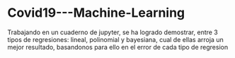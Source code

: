 # Covid19---Machine-Learning

<p>Trabajando en un cuaderno de jupyter, se ha logrado demostrar, entre 3 tipos de regresiones: lineal, polinomial y bayesiana, cual de ellas arroja un mejor resultado, basandonos para ello en el error de cada tipo de regresion</p>
